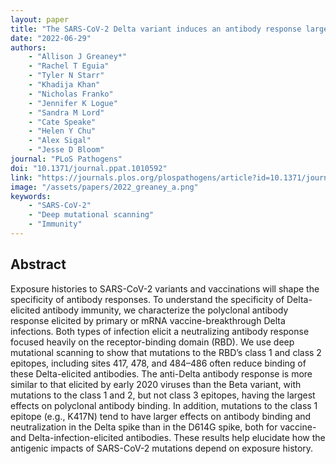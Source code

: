 ```yaml
---
layout: paper
title: "The SARS-CoV-2 Delta variant induces an antibody response largely focused on class 1 and 2 antibody epitopes"
date: "2022-06-29"
authors: 
    - "Allison J Greaney*"
    - "Rachel T Eguia"
    - "Tyler N Starr"
    - "Khadija Khan"
    - "Nicholas Franko"
    - "Jennifer K Logue"
    - "Sandra M Lord"
    - "Cate Speake"
    - "Helen Y Chu"
    - "Alex Sigal"
    - "Jesse D Bloom"
journal: "PLoS Pathogens"
doi: "10.1371/journal.ppat.1010592"
link: "https://journals.plos.org/plospathogens/article?id=10.1371/journal.ppat.1010592"
image: "/assets/papers/2022_greaney_a.png"
keywords:
    - "SARS-CoV-2"
    - "Deep mutational scanning"
    - "Immunity"
---
```


## Abstract

Exposure histories to SARS-CoV-2 variants and vaccinations will shape the specificity of antibody responses. To understand the specificity of Delta-elicited antibody immunity, we characterize the polyclonal antibody response elicited by primary or mRNA vaccine-breakthrough Delta infections. Both types of infection elicit a neutralizing antibody response focused heavily on the receptor-binding domain (RBD). We use deep mutational scanning to show that mutations to the RBD’s class 1 and class 2 epitopes, including sites 417, 478, and 484–486 often reduce binding of these Delta-elicited antibodies. The anti-Delta antibody response is more similar to that elicited by early 2020 viruses than the Beta variant, with mutations to the class 1 and 2, but not class 3 epitopes, having the largest effects on polyclonal antibody binding. In addition, mutations to the class 1 epitope (e.g., K417N) tend to have larger effects on antibody binding and neutralization in the Delta spike than in the D614G spike, both for vaccine- and Delta-infection-elicited antibodies. These results help elucidate how the antigenic impacts of SARS-CoV-2 mutations depend on exposure history.
